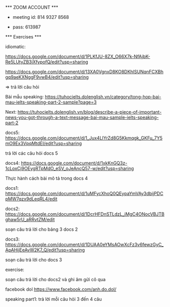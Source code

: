 *** ZOOM ACCOUNT ***

* meeting id: 814 9327 8568

* pass: 613987

*** Exercises ***

idiomatic:

https://docs.google.com/document/d/1PLKfJU-8ZX_O66X7k-NfAjbK-Re5LUtyZB3iXfypofQ/edit?usp=sharing

https://docs.google.com/document/d/13XA0VgnxD8KO8DKhlSUNqnFCXBhgq9aeKXNggF9vwB4/edit?usp=sharing

=> trả lời câu hỏi


Bài mẫu speaking: https://tuhocielts.dolenglish.vn/category/tong-hop-bai-mau-ielts-speaking-part-2-sample?page=3
 
 Next: https://tuhocielts.dolenglish.vn/blog/describe-a-piece-of-important-news-you-got-through-a-text-message-bai-mau-sample-ielts-speaking-part-2
 
docs5: https://docs.google.com/document/d/1_Jux4LIYrZd8G5Kkmqgk_GKFu_7Y5mO9Ex3VpqMtdEI/edit?usp=sharing

trả lời các câu hỏi docs 5

docs4: https://docs.google.com/document/d/1xkKnGQ3z-1cLoxCj9OEygRTpMdO_eSV_oJeAncQ57-w/edit?usp=sharing

Thực hành cách bài mô tả trong docs 4

docs1: 
https://docs.google.com/document/d/1uMFycXhoQ0QEypaYmVAy3dbijPDCpMW7qzx9dLeqRL4/edit

docs2:
https://docs.google.com/document/d/1DcrHFDnSTLdzL_iMgC4ONocVBJTBghaw5rU_aRRvtZM/edit

soạn câu trả lời cho bảng 3 docs 2

docs3: https://docs.google.com/document/d/1DUAA0eYMsAOwXcFz3v6fewzGyC_ApAHijEeAvW2K7_Q/edit?usp=sharing

soạn câu trả lời cho docs 3

exercise:

soạn câu trả lời cho docs2 và ghi âm gửi cô qua
 
facebook dol https://www.facebook.com/anh.do.dol/

speaking part1: trả lời mỗi câu hỏi 3 đến 4 câu
